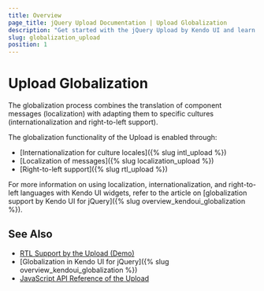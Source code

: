 ```yaml
---
title: Overview
page_title: jQuery Upload Documentation | Upload Globalization
description: "Get started with the jQuery Upload by Kendo UI and learn about the globalization options it supports."
slug: globalization_upload
position: 1
---
```


# Upload Globalization

The globalization process combines the translation of component messages (localization) with adapting them to specific cultures (internationalization and right-to-left support).

The globalization functionality of the Upload is enabled through:
* [Internationalization for culture locales]({% slug intl_upload %})
* [Localization of messages]({% slug localization_upload %})
* [Right-to-left support]({% slug rtl_upload %})

For more information on using localization, internationalization, and right-to-left languages with Kendo UI widgets, refer to the article on [globalization support by Kendo UI for jQuery]({% slug overview_kendoui_globalization %}).

## See Also

* [RTL Support by the Upload (Demo)](https://demos.telerik.com/kendo-ui/upload/right-to-left-support)
* [Globalization in Kendo UI for jQuery]({% slug overview_kendoui_globalization %})
* [JavaScript API Reference of the Upload](/api/javascript/ui/upload)

